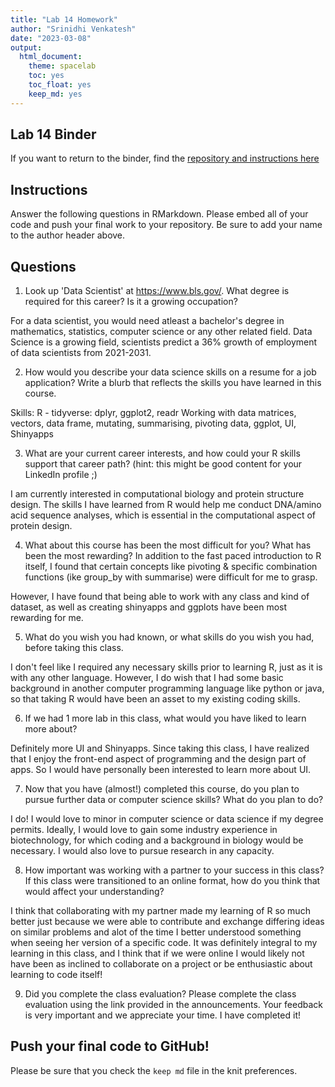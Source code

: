 ```yaml
---
title: "Lab 14 Homework"
author: "Srinidhi Venkatesh"
date: "2023-03-08"
output:
  html_document: 
    theme: spacelab
    toc: yes
    toc_float: yes
    keep_md: yes
---
```


## Lab 14 Binder
If you want to return to the binder, find the [repository and instructions here](https://github.com/hehouts/lab14_binder)

## Instructions
Answer the following questions in RMarkdown. Please embed all of your code and push your final work to your repository. Be sure to add your name to the author header above.


## Questions

1. Look up 'Data Scientist' at https://www.bls.gov/. What degree is required for this career? Is it a growing occupation?  

For a data scientist, you would need atleast a bachelor's degree in mathematics, statistics, computer science or any other related field. Data Science is a growing field, scientists predict a 36% growth of employment of data scientists from 2021-2031.

2. How would you describe your data science skills on a resume for a job application? Write a blurb that reflects the skills you have learned in this course. 

Skills: R - tidyverse: dplyr, ggplot2, readr
Working with data matrices, vectors, data frame, mutating, summarising, pivoting data, ggplot, UI, Shinyapps

3. What are your current career interests, and how could your R skills support that career path? (hint: this might be good content for your LinkedIn profile ;)

I am currently interested in computational biology and protein structure design. The skills I have learned from R would help me conduct DNA/amino acid sequence analyses, which is essential in the computational aspect of protein design.

4. What about this course has been the most difficult for you? What has been the most rewarding?
In addition to the fast paced introduction to R itself, I found that certain concepts like pivoting & specific combination functions (ike group_by with summarise) were difficult for me to grasp. 

However, I have found that being able to work with any class and kind of dataset, as well as creating shinyapps and ggplots have been most rewarding for me.

5. What do you wish you had known, or what skills do you wish you had, before taking this class.

I don't feel like I required any necessary skills prior to learning R, just as it is with any other language. However, I do wish that I had some basic background in another computer programming language like python or java, so that taking R would have been an asset to my existing coding skills.

6. If we had 1 more lab in this class, what would you have liked to learn more about?

Definitely more UI and Shinyapps. Since taking this class, I have realized that I enjoy the front-end aspect of programming and the design part of apps. So I would have personally been interested to learn more about UI.

7. Now that you have (almost!) completed this course, do you plan to pursue further data or computer science skills? What do you plan to do?

I do! I would love to minor in computer science or data science if my degree permits. Ideally, I would love to gain some industry experience in biotechnology, for which coding and a background in biology would be necessary. I would also love to pursue research in any capacity.

8. How important was working with a partner to your success in this class? If this class were transitioned to an online format, how do you think that would affect your understanding?

I think that collaborating with my partner made my learning of R so much better just because we were able to contribute and exchange differing ideas on similar problems and alot of the time I better understood something when seeing her version of a specific code. It was definitely integral to my learning in this class, and I think that if we were online I would likely not have been as inclined to collaborate on a project or be enthusiastic about learning to code itself!

9. Did you complete the class evaluation? Please complete the class evaluation using the link provided in the announcements. Your feedback is very important and we appreciate your time.
I have completed it!

## Push your final code to GitHub!
Please be sure that you check the `keep md` file in the knit preferences. 
